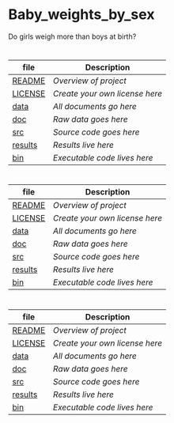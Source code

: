 # Baby_weights_by_sex
Do girls weigh more than boys at birth?
#


| file   | Description |
|--------|-------------|
| [README](README.md) |   *Overview of project*    |
| [LICENSE](LICENSE.md) |   *Create your own license here*    |
| [data](data) | *All documents go here* |
| [doc](doc) | *Raw data goes here* |
| [src](src) | *Source code goes here* |
| [results](results) | *Results live here* |
| [bin](bin) | *Executable code lives here* |
#


| file   | Description |
|--------|-------------|
| [README](README.md) |   *Overview of project*    |
| [LICENSE](LICENSE.md) |   *Create your own license here*    |
| [data](data) | *All documents go here* |
| [doc](doc) | *Raw data goes here* |
| [src](src) | *Source code goes here* |
| [results](results) | *Results live here* |
| [bin](bin) | *Executable code lives here* |
#


| file   | Description |
|--------|-------------|
| [README](README.md) |   *Overview of project*    |
| [LICENSE](LICENSE.md) |   *Create your own license here*    |
| [data](data) | *All documents go here* |
| [doc](doc) | *Raw data goes here* |
| [src](src) | *Source code goes here* |
| [results](results) | *Results live here* |
| [bin](bin) | *Executable code lives here* |
